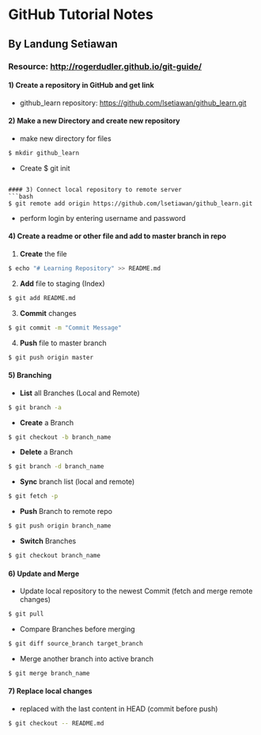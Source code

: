 # GitHub Tutorial Notes
## By Landung Setiawan
### Resource: http://rogerdudler.github.io/git-guide/

#### 1) Create a repository in GitHub and get link
- github_learn repository: https://github.com/lsetiawan/github_learn.git

#### 2) Make a new Directory and create new repository
- make new directory for files
```bash
$ mkdir github_learn
```
- Create
$ git init
```

#### 3) Connect local repository to remote server
```bash
$ git remote add origin https://github.com/lsetiawan/github_learn.git
```
- perform login by entering username and password

#### 4) Create a readme or other file and add to master branch in repo
1. **Create** the file
```bash
$ echo "# Learning Repository" >> README.md
```
2. **Add** file to staging (Index)
```bash
$ git add README.md
```
3. **Commit** changes
```bash
$ git commit -m "Commit Message"
```
4. **Push** file to master branch
```bash
$ git push origin master
```

#### 5) Branching
- **List** all Branches (Local and Remote)
```bash
$ git branch -a
```
- **Create** a Branch
```bash
$ git checkout -b branch_name
```
- **Delete** a Branch
```bash
$ git branch -d branch_name
```
- **Sync** branch list (local and remote)
```bash
$ git fetch -p
```
- **Push** Branch to remote repo
```bash
$ git push origin branch_name
```
- **Switch** Branches
``` bash
$ git checkout branch_name
```

#### 6) Update and Merge
- Update local repository to the newest Commit (fetch and merge remote changes)
```bash
$ git pull
```
- Compare Branches before merging
```bash
$ git diff source_branch target_branch
```
- Merge another branch into active branch
```bash
$ git merge branch_name
```

#### 7) Replace local changes
- replaced with the last content in HEAD (commit before push)
```bash
$ git checkout -- README.md
```
